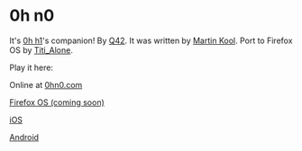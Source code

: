 0h n0
=====

It's [0h h1](http://0hh1.com)'s companion! By [Q42](http://q42.com).
It was written by [Martin Kool](http://twitter.com/mrtnkl).
Port to Firefox OS by [Titi_Alone](http://titi-alone.cf).

Play it here:

Online at [0hn0.com](http://0hn0.com)

[Firefox OS (coming soon)](#)

[iOS](https://itunes.apple.com/us/app/0h-n0/id957191082?mt=8)

[Android](https://play.google.com/store/apps/details?id=com.q42.ohno)